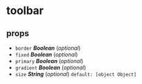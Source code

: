 # toolbar 
## props 
- `border` ***Boolean*** (*optional*) 
- `fixed` ***Boolean*** (*optional*) 
- `primary` ***Boolean*** (*optional*) 
- `gradient` ***Boolean*** (*optional*) 
- `size` ***String*** (*optional*) `default: [object Object]` 



